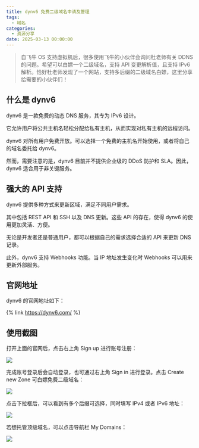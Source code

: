 ```yaml
---
title: dynv6 免费二级域名申请及管理
tags:
  - 域名
categories:
  - 资源分享
date: 2025-03-13 00:00:00
---
```


> 自飞牛 OS 支持虚拟机后，很多使用飞牛的小伙伴会询问杜老师有关 DDNS 的问题。希望可以白嫖一个二级域名，支持 API 变更解析值，且支持 IPv6 解析。恰好杜老师发现了一个网站，支持多后缀的二级域名白嫖，这里分享给需要的小伙伴们！

<!-- more -->

## 什么是 dynv6

dynv6 是一款免费的动态 DNS 服务，其专为 IPv6 设计。

它允许用户将公共主机名轻松分配给私有主机，从而实现对私有主机的远程访问。

dynv6 对所有用户免费开放。可以选择一个免费的主机名开始使用，或者将自己的域名委托给 dynv6。

然而，需要注意的是，dynv6 目前并不提供企业级的 DDoS 防护和 SLA。因此，dynv6 适合用于非关键服务。

## 强大的 API 支持

dynv6 提供多种方式来更新区域，满足不同用户需求。

其中包括 REST API 和 SSH 以及 DNS 更新。这些 API 的存在，使得 dynv6 的使用更加灵活、方便。

无论是开发者还是普通用户，都可以根据自己的需求选择合适的 API 来更新 DNS 记录。

此外，dynv6 支持 Webhooks 功能。当 IP 地址发生变化时 Webhooks 可以用来更新外部服务。

## 官网地址

dynv6 的官网地址如下：

{% link https://dynv6.com/ %}

## 使用截图

打开上面的官网后，点击右上角 Sign up 进行账号注册：

![](https://cdn.dusays.com/2025/03/808-1.jpg)

完成账号登录后会自动登录，也可通过右上角 Sign in 进行登录。点击 Create new Zone 可白嫖免费二级域名：

![](https://cdn.dusays.com/2025/03/808-2.jpg)

点击下拉框后，可以看到有多个后缀可选择，同时填写 IPv4 或者 IPv6 地址：

![](https://cdn.dusays.com/2025/03/808-3.jpg)

若想托管顶级域名，可以点击导航栏 My Domains：

![](https://cdn.dusays.com/2025/03/808-4.jpg)